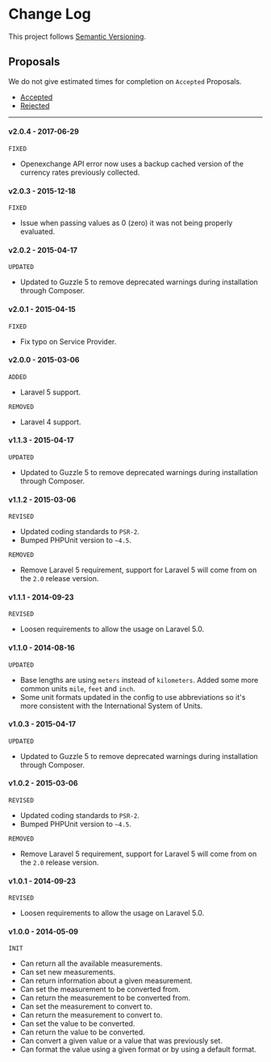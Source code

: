 # Change Log

This project follows [Semantic Versioning](CONTRIBUTING.md).

## Proposals

We do not give estimated times for completion on `Accepted` Proposals.

- [Accepted](https://github.com/cartalyst/converter/labels/Accepted)
- [Rejected](https://github.com/cartalyst/converter/labels/Rejected)

---

#### v2.0.4 - 2017-06-29

`FIXED`

- Openexchange API error now uses a backup cached version of the currency rates previously collected.

#### v2.0.3 - 2015-12-18

`FIXED`

- Issue when passing values as 0 (zero) it was not being properly evaluated.

#### v2.0.2 - 2015-04-17

`UPDATED`

- Updated to Guzzle 5 to remove deprecated warnings during installation through Composer.

#### v2.0.1 - 2015-04-15

`FIXED`

- Fix typo on Service Provider.

#### v2.0.0 - 2015-03-06

`ADDED`

- Laravel 5 support.

`REMOVED`

- Laravel 4 support.

#### v1.1.3 - 2015-04-17

`UPDATED`

- Updated to Guzzle 5 to remove deprecated warnings during installation through Composer.

#### v1.1.2 - 2015-03-06

`REVISED`

- Updated coding standards to `PSR-2`.
- Bumped PHPUnit version to `~4.5`.

`REMOVED`

- Remove Laravel 5 requirement, support for Laravel 5 will come from on the `2.0` release version.

#### v1.1.1 - 2014-09-23

`REVISED`

- Loosen requirements to allow the usage on Laravel 5.0.

#### v1.1.0 - 2014-08-16

`UPDATED`

- Base lengths are using `meters` instead of `kilometers`.
 Added some more common units `mile`, `feet` and `inch`.
- Some unit formats updated in the config to use abbreviations so it's more consistent with the International System of Units.

#### v1.0.3 - 2015-04-17

`UPDATED`

- Updated to Guzzle 5 to remove deprecated warnings during installation through Composer.

#### v1.0.2 - 2015-03-06

`REVISED`

- Updated coding standards to `PSR-2`.
- Bumped PHPUnit version to `~4.5`.

`REMOVED`

- Remove Laravel 5 requirement, support for Laravel 5 will come from on the `2.0` release version.

#### v1.0.1 - 2014-09-23

`REVISED`

- Loosen requirements to allow the usage on Laravel 5.0.

#### v1.0.0 - 2014-05-09

`INIT`

- Can return all the available measurements.
- Can set new measurements.
- Can return information about a given measurement.
- Can set the measurement to be converted from.
- Can return the measurement to be converted from.
- Can set the measurement to convert to.
- Can return the measurement to convert to.
- Can set the value to be converted.
- Can return the value to be converted.
- Can convert a given value or a value that was previously set.
- Can format the value using a given format or by using a default format.
